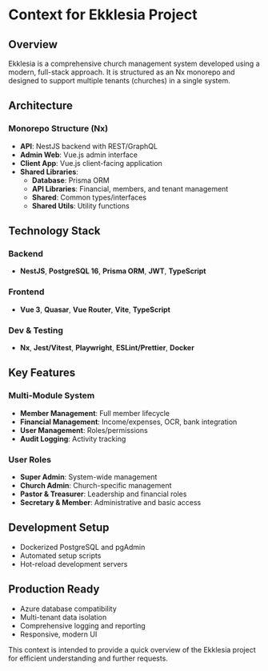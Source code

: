 # Context for Ekklesia Project

## Overview
Ekklesia is a comprehensive church management system developed using a modern, full-stack approach. It is structured as an Nx monorepo and designed to support multiple tenants (churches) in a single system.

## Architecture

### Monorepo Structure (Nx)
- **API**: NestJS backend with REST/GraphQL
- **Admin Web**: Vue.js admin interface
- **Client App**: Vue.js client-facing application
- **Shared Libraries**:
  - **Database**: Prisma ORM
  - **API Libraries**: Financial, members, and tenant management
  - **Shared**: Common types/interfaces
  - **Shared Utils**: Utility functions

## Technology Stack

### Backend
- **NestJS**, **PostgreSQL 16**, **Prisma ORM**, **JWT**, **TypeScript**

### Frontend
- **Vue 3**, **Quasar**, **Vue Router**, **Vite**, **TypeScript**

### Dev & Testing
- **Nx**, **Jest/Vitest**, **Playwright**, **ESLint/Prettier**, **Docker**

## Key Features

### Multi-Module System
- **Member Management**: Full member lifecycle
- **Financial Management**: Income/expenses, OCR, bank integration
- **User Management**: Roles/permissions
- **Audit Logging**: Activity tracking

### User Roles
- **Super Admin**: System-wide management
- **Church Admin**: Church-specific management
- **Pastor & Treasurer**: Leadership and financial roles
- **Secretary & Member**: Administrative and basic access

## Development Setup
- Dockerized PostgreSQL and pgAdmin
- Automated setup scripts
- Hot-reload development servers

## Production Ready
- Azure database compatibility
- Multi-tenant data isolation
- Comprehensive logging and reporting
- Responsive, modern UI

This context is intended to provide a quick overview of the Ekklesia project for efficient understanding and further requests.
